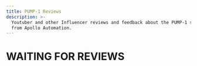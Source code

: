 ```yaml
---
title: PUMP-1 Reviews
description: >-
  Youtuber and other Influencer reviews and feedback about the PUMP-1 sensor
  from Apollo Automation.
---
```

# WAITING FOR REVIEWS